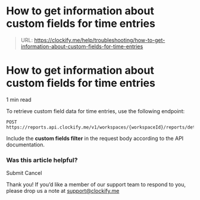 # How to get information about custom fields for time entries

> URL: https://clockify.me/help/troubleshooting/how-to-get-information-about-custom-fields-for-time-entries

# How to get information about custom fields for time entries

1 min read

To retrieve custom field data for time entries, use the following endpoint:

```
POST https://reports.api.clockify.me/v1/workspaces/{workspaceId}/reports/detailed
```

Include the **custom fields filter** in the request body according to the API documentation.

### Was this article helpful?

Submit
Cancel

Thank you! If you’d like a member of our support team to respond to you, please drop us a note at support@clockify.me